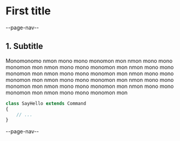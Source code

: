 # First title

--page-nav--

## 1. Subtitle

Monomonomo nmon mono mono monomon mon nmon mono mono monomon mon nmon mono mono monomon mon nmon mono mono monomon mon nmon mono mono monomon mon nmon mono mono monomon mon nmon mono mono monomon mon nmon mono mono monomon mon nmon mono mono monomon mon nmon mono mono monomon mon nmon mono mono monomon mon 

```php
class SayHello extends Command
{
    // ...    
}
```

--page-nav--
